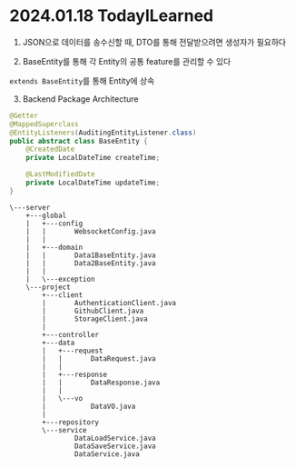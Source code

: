# 2024.01.18 TodayILearned

1. JSON으로 데이터를 송수신할 때, DTO를 통해 전달받으려면 생성자가 필요하다

2. BaseEntity를 통해 각 Entity의 공통 feature를 관리할 수 있다

`extends BaseEntity`를 통해 Entity에 상속

3. Backend Package Architecture

```java
@Getter
@MappedSuperclass
@EntityListeners(AuditingEntityListener.class)
public abstract class BaseEntity {
    @CreatedDate
    private LocalDateTime createTime;

    @LastModifiedDate
    private LocalDateTime updateTime;
}
```

```
\---server
    +---global
    |   +---config
    |   |       WebsocketConfig.java
    |   |
    |   +---domain
    |   |       Data1BaseEntity.java
    |   |       Data2BaseEntity.java
    |   |
    |   \---exception
    \---project
        +---client
        |       AuthenticationClient.java
        |       GithubClient.java
        |       StorageClient.java
        |
        +---controller
        +---data
        |   +---request
        |   |       DataRequest.java
        |   |
        |   +---response
        |   |       DataResponse.java
        |   |
        |   \---vo
        |           DataVO.java
        |
        +---repository
        \---service
                DataLoadService.java
                DataSaveService.java
                DataService.java
```
